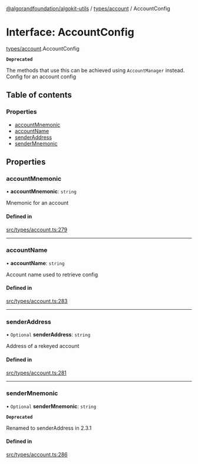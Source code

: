 [@algorandfoundation/algokit-utils](../README.md) / [types/account](../modules/types_account.md) / AccountConfig

# Interface: AccountConfig

[types/account](../modules/types_account.md).AccountConfig

**`Deprecated`**

The methods that use this can be achieved using `AccountManager` instead.
Config for an account config

## Table of contents

### Properties

- [accountMnemonic](types_account.AccountConfig.md#accountmnemonic)
- [accountName](types_account.AccountConfig.md#accountname)
- [senderAddress](types_account.AccountConfig.md#senderaddress)
- [senderMnemonic](types_account.AccountConfig.md#sendermnemonic)

## Properties

### accountMnemonic

• **accountMnemonic**: `string`

Mnemonic for an account

#### Defined in

[src/types/account.ts:279](https://github.com/algorandfoundation/algokit-utils-ts/blob/main/src/types/account.ts#L279)

___

### accountName

• **accountName**: `string`

Account name used to retrieve config

#### Defined in

[src/types/account.ts:283](https://github.com/algorandfoundation/algokit-utils-ts/blob/main/src/types/account.ts#L283)

___

### senderAddress

• `Optional` **senderAddress**: `string`

Address of a rekeyed account

#### Defined in

[src/types/account.ts:281](https://github.com/algorandfoundation/algokit-utils-ts/blob/main/src/types/account.ts#L281)

___

### senderMnemonic

• `Optional` **senderMnemonic**: `string`

**`Deprecated`**

Renamed to senderAddress in 2.3.1

#### Defined in

[src/types/account.ts:286](https://github.com/algorandfoundation/algokit-utils-ts/blob/main/src/types/account.ts#L286)
